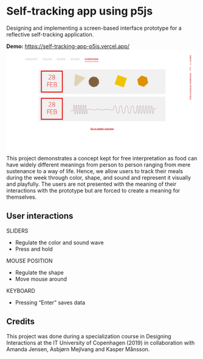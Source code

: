 # Self-tracking app using p5js
Designing and implementing a screen-based interface prototype for a reflective self-tracking application.

<b>Demo:</b> https://self-tracking-app-p5js.vercel.app/
![App screenshot](overview.png)
This project demonstrates a concept kept for free interpretation as food can have widely different meanings from person to person ranging from mere sustenance to a way of life. Hence, we allow users to track their meals during the week through color, shape, and sound and represent it visually and playfully. The users are not presented with the meaning of their interactions with the prototype but are forced to create a meaning for themselves.

## User interactions
SLIDERS
- Regulate the color and sound wave
- Press and hold

MOUSE POSITION
- Regulate the shape
- Move mouse around

KEYBOARD
- Pressing “Enter” saves data

## Credits
This project was done during a specialization course in Designing Interactions at the IT University of Copenhagen (2019) in collaboration with Amanda Jensen, Asbjørn Mejlvang and Kasper Månsson.
